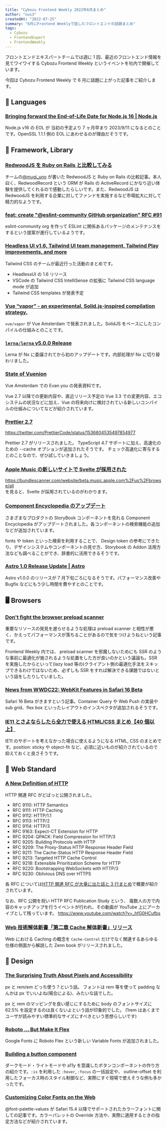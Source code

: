 ```yaml
---
title: "Cybozu Frontend Weekly 2022年6月まとめ"
author: "nus3"
createdAt: "2022-07-25"
summary: "6月にFrontend Weeklyで話したフロントエンドの話題まとめ"
tags:
  - Cybozu
  - FrontendExpert
  - FrontendWeekly
---
```


フロントエンドエキスパートチームでは週に 1 回、最近のフロントエンド情報を見てワイワイする Cybozu Frontend Weekly というイベントを社内で開催しています。

今回は Cybozu Frontend Weekly で 6 月に話題に上がった記事をご紹介します。

## 💬 Languages

### [Bringing forward the End-of-Life Date for Node.js 16 | Node.js](https://nodejs.org/en/blog/announcements/nodejs16-eol/)

Node.js v16 の EOL が 当初の予定より 7 ヶ月早まり 2023/9/11 になるとのことです。OpenSSL 1.1.1 側の EOL にあわせるのが理由だそうです。

## 📖 Framework, Library

### [RedwoodJS を Ruby on Rails と比較してみる](https://zenn.dev/mugi/articles/334f9556095a07)

チームの[@mugi_uno](https://twitter.com/mugi_uno) が書いた RedwoodJS と Ruby on Rails の比較記事。本人曰く、RedwoodRecord という ORM が Rails の ActiveRecord にかなり近い体験を提供してくれるので感動したらしいです。また、RedwoodJS は RedwoodJS を利用する企業に対してファンドを実施するなど市場拡大に対して精力的なようです。

### [feat: create "@eslint-community GitHub organization" RFC #91](https://github.com/eslint/rfcs/pull/91)

eslint-community org を作って ESLint に関係あるパッケージのメンテナンスをするという提案が進行しているようです。

### [Headless UI v1.6, Tailwind UI team management, Tailwind Play improvements, and more](https://tailwindcss.com/blog/2022-05-23-headless-ui-v1-6-tailwind-ui-team-management)

Tailwind CSS のチームが最近行った活動のまとめです。

- HeadlessUI の 1.6 リリース
- VSCode の Tailwind CSS IntelliSense の拡張に Tailwind CSS language mode が追加
- Tailwind CSS templates が発表予定

### [Vue “vapor” - an experimental, Solid.js-inspired compilation strategy.](https://twitter.com/_jessicasachs/status/1532283507145420801)

`vue/vapor` が Vue Amsterdam で発表されました。SolidJS をベースにしたコンパイルの仕組みとのことです。

### [`lerna/lerna` v5.0.0 Release](https://github.com/lerna/lerna/releases/tag/v5.0.0)

Lerna が Nx に委譲されてから初のアップデートです。内部処理が Nx に切り替わリました。

### [State of Vuenion](https://docs.google.com/presentation/d/1tPaimqwJEXinPYifwUvA4gLCI6SezZsViuJvieWGAug/edit)

Vue Amsterdam での Evan you の発表資料です。

Vue 2.7 以降での更新内容や、直近リリース予定の Vue 3.3 での変更内容、エコシステムの状況などに加え、Vue の将来向けに検討されている新しいコンパイルの仕組みについてなどが紹介されています。

### [Prettier 2.7](https://prettier.io/blog/2022/06/14/2.7.0.html)

https://twitter.com/PrettierCode/status/1536604535497854977

Prettier 2.7 がリリースされました。
TypeScript 4.7 サポートに加え、高速化のための --cache オプションが追加されたそうです。
チェック高速化に寄与するとのことなので、ぜひ試していきましょう。

### [Apple Music の新しいサイトで Svelte が採用された](https://twitter.com/kevmodrome/status/1534275183334277121?s=20&t=Fm2pmMNFKzMqzQTiUtLQSw)

https://bundlescanner.com/website/beta.music.apple.com%2Fus%2Fbrowse/all  
を見ると、Svelte が採用されているのがわかります。

### [Component Encyclopedia のアップデート](https://storybook.js.org/blog/component-encyclopedia/)

さまざまなプロダクトの StoryBook コンポーネントを見れる Component Encyclopedia がアップデートされました。各コンポーネントの検索機能の追加などが追加されています。

fonts や token といった検索を利用することで、 Design token の参考にできたり、デザインシステムやコンポーネントの見せ方、Storybook の Addon 活用方法なども調べることができ、辞書的に活用できるそうです。

### [Astro 1.0 Release Update | Astro](https://astro.build/blog/astro-1-release-update/)

Astro v1.0.0 のリリースが 7 月下旬ごろになるそうです。パフォーマンス改善や Bugfix などにもう少し時間を費やすとのことです。

## 🖥 Browsers

### [Don't fight the browser preload scanner](https://web.dev/preload-scanner/)

重要なリソースの発見を遅らせるような処理は preload scanner と相性が悪く、かえってパフォーマンスが落ちることがあるので気をつけようねという記事です。

Frontend Weekly 内では、 preload scanner を邪魔しないためにも SSR のような事前に最適化が施されるような処置をした方が良いのかという議論も。SSR を実施したからといって(lazy load 等の)クライアント側の最適化手法をスキップできるわけではないため、必ずしも SSR をすれば解決できる課題ではないという話をしたりしていました。

### [News from WWDC22: WebKit Features in Safari 16 Beta](https://webkit.org/blog/12824/news-from-wwdc-webkit-features-in-safari-16-beta/)

Safari 16 Beta がきますという記事。Container Query や Web Push の実装や sub grid、flex box といったレイアウトのインスペクタが追加されるそうです。

### [IE11 とさよならしたら全力で使える HTML/CSS まとめ【40 個以上】](https://deep-space.blue/web/2263)

IE11 のサポートを考えなかった場合に使えるようになる HTML, CSS のまとめです。position: sticky や object-fit など、必須に近いものが紹介されているので抑えておくと良さそうです。

## 📏 Web Standard

### [A New Definition of HTTP](https://www.mnot.net/blog/2022/06/06/http-core)

HTTP 関連 RFC がどばっと公開されました。

- RFC 9110: HTTP Semantics
- RFC 9111: HTTP Caching
- RFC 9112: HTTP/1.1
- RFC 9113: HTTP/2
- RFC 9114: HTTP/3
- RFC 9163: Expect-CT Extension for HTTP
- RFC 9204: QPACK: Field Compression for HTTP/3
- RFC 9205: Building Protocols with HTTP
- RFC 9209: The Proxy-Status HTTP Response Header Field
- RFC 9211: The Cache-Status HTTP Response Header Field
- RFC 9213: Targeted HTTP Cache Control
- RFC 9218: Extensible Prioritization Scheme for HTTP
- RFC 9220: Bootstrapping WebSockets with HTTP/3
- RFC 9230: Oblivious DNS over HTTPS

各 RFC については[HTTP 関連 RFC が大量に出た話と 3 行まとめ](https://blog.jxck.io/entries/2022-06-16/HTTP-RFCs.html)で概要が紹介されています。

なお、RFC 公開を祝い HTTP RFC Publication Study という、
複数人の方で内容のキャッチアップを行うイベントが行われ、その動画が YouTube 上にアーカイブとして残っています。
https://www.youtube.com/watch?v=_hfG0HCufbs

### [Web 技術解体新書「第二章 Cache 解体新書」リリース](https://zenn.dev/jxck/books/cache-anatomia)

Web における Caching の概念を `Cache-Control` だけでなく関連するあらゆる仕様の側面から解説した Zenn book がリリースされました。

## 🎨 Design

### [The Surprising Truth About Pixels and Accessibility](https://www.joshwcomeau.com/css/surprising-truth-about-pixels-and-accessibility/)

px と rem/em どっち使う？という話。
フォントは rem 等を使って padding なんかは px でいいよね(場合による)、みたいな話でした。

px と rem のマッピングを良い感じにするために body のフォントサイズに 62.5% を設定するのは良くないよという話が印象的でした。
(1rem はあくまでユーザが読みやすい標準的なサイズにすべきという思想らしいです)

### [Roboto … But Make It Flex](https://material.io/blog/roboto-flex)

Google Fonts に Roboto Flex という新しい Variable Fonts が追加されました。

### [Building a button component](https://web.dev/building-a-button-component/)

ダークモード・ライトモードや a11y を意識したボタンコンポーネントの作り方の紹介です。`:is` を利用した `:hover`, `:focus` の一括設定や、 outline-offset を利用したフォーカス時のスタイル制御など、実際にすぐ現場で使えそうな例も多かったです。

### [Customizing Color Fonts on the Web](https://webkit.org/blog/12662/customizing-color-fonts-on-the-web/)

@font-palette-values が Safari 15.4 以降でサポートされたカラーフォントに関しての記事です。カラーパレットの Override 方法や、実際に適用するときの指定方法などが紹介されています。
